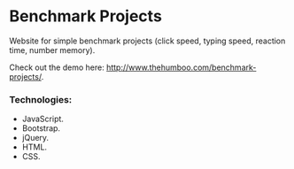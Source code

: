 # Benchmark Projects

Website for simple benchmark projects (click speed, typing speed, reaction time, number memory).

Check out the demo here: http://www.thehumboo.com/benchmark-projects/.

### Technologies:
- JavaScript.
- Bootstrap.
- jQuery.
- HTML.
- CSS.
